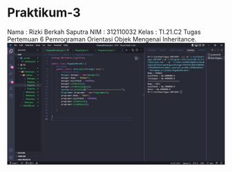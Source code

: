 # Praktikum-3
Nama : Rizki Berkah Saputra
NIM : 312110032
Kelas : TI.21.C2
Tugas Pertemuan 6 Pemrograman Orientasi Objek
Mengenai Inheritance.
![Gambar 1](Screenshot/ss.png)
